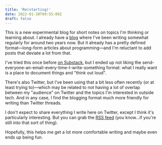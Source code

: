 ```yaml
---
title: 'Re(starting)'
date: 2022-01-30T09:55:09Z
draft: false
---
```


This is a new experimental blog for short notes on topics I'm thinking or learning about. I already have a [blog](/) where I've been writing somewhat regularly for around two years now. But it already has a pretty defined format—long-form articles about programming—and I'm reluctant to add posts that deviate a lot from that.

I've tried this once before [on Substack](https://chidi.ws), but I ended up not liking the send-everyone-an-email-every-time-I-write-something format: what I really want is a place to document things and "think out loud".

There's also Twitter, but I've been using that a bit less often recently (or at least trying to)—which may be related to not having a lot of overlap between my "audience" on Twitter and the topics I'm interested in outside tech. And in any case, I find the blogging format much more friendly for writing than Twitter threads.

I don't expect to share everything I write here on Twitter, except I think it's particularly interesting. But you can grab the [RSS feed](/blog/index.xml) (you know...if you're still into that sort of thing).

Hopefully, this helps me get a lot more comfortable writing and maybe even ends up being fun.

